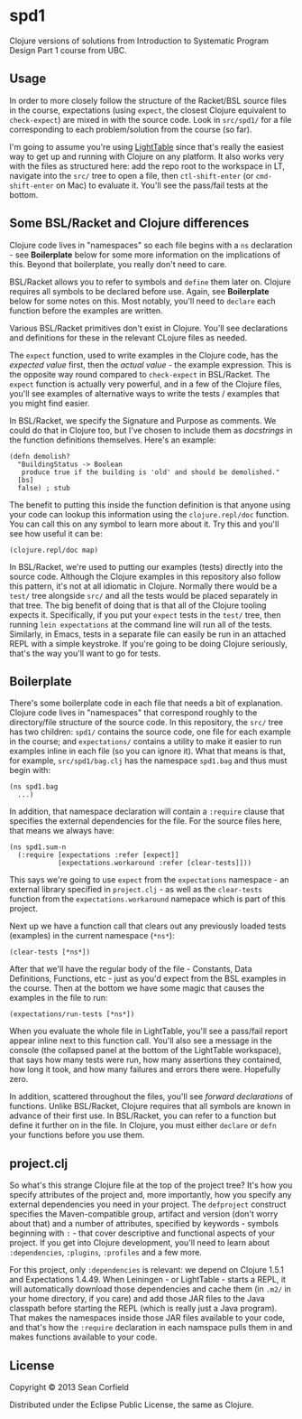 # spd1

Clojure versions of solutions from Introduction to Systematic Program Design Part 1 course from UBC.

## Usage

In order to more closely follow the structure of the Racket/BSL source files in the course, expectations (using `expect`, the closest Clojure equivalent to `check-expect`) are mixed in with the source code.
Look in `src/spd1/` for a file corresponding to each problem/solution from the course (so far).

I'm going to assume you're using [LightTable](http://lighttable.com) since that's really the easiest way to get up and running with Clojure on any platform.
It also works very with the files as structured here: add the repo root to the workspace in LT, navigate into the `src/` tree to open a file, then `ctl-shift-enter` (or `cmd-shift-enter` on Mac) to evaluate it.
You'll see the pass/fail tests at the bottom.

## Some BSL/Racket and Clojure differences

Clojure code lives in "namespaces" so each file begins with a `ns` declaration - see **Boilerplate** below for some more information on the implications
of this. Beyond that boilerplate, you really don't need to care.

BSL/Racket allows you to refer to symbols and `define` them later on. Clojure requires all symbols to be declared before use. Again, see **Boilerplate** below
for some notes on this. Most notably, you'll need to `declare` each function before the examples are written.

Various BSL/Racket primitives don't exist in Clojure. You'll see declarations and definitions for these in the relevant CLojure files as needed.

The `expect` function, used to write examples in the Clojure code, has the *expected value* first, then the *actual value* - the example expression.
This is the opposite way round compared to `check-expect` in BSL/Racket. The `expect` function is actually very powerful, and in a few of the Clojure
files, you'll see examples of alternative ways to write the tests / examples that you might find easier.

In BSL/Racket, we specify the Signature and Purpose as comments. We could do that in Clojure too, but I've chosen to include them as *docstrings*
in the function definitions themselves. Here's an example:

    (defn demolish?
      "BuildingStatus -> Boolean
       produce true if the building is 'old' and should be demolished."
      [bs]
      false) ; stub

The benefit to putting this inside the function definition is that anyone using your code can lookup this information using the `clojure.repl/doc`
function. You can call this on any symbol to learn more about it. Try this and you'll see how useful it can be:

    (clojure.repl/doc map)

In BSL/Racket, we're used to putting our examples (tests) directly into the source code. Although the Clojure examples in this repository also
follow this pattern, it's not at all idiomatic in Clojure. Normally there would be a `test/` tree alongside `src/` and all the tests would be placed
separately in that tree. The big benefit of doing that is that all of the Clojure tooling expects it. Specifically, if you put your `expect` tests
in the `test/` tree, then running `lein expectations` at the command line will run all of the tests. Similarly, in Emacs, tests in a separate file
can easily be run in an attached REPL with a simple keystroke. If you're going to be doing Clojure seriously, that's the way you'll want to go for
tests.

## Boilerplate

There's some boilerplate code in each file that needs a bit of explanation. Clojure code lives in "namespaces" that correspond roughly to the
directory/file structure of the source code. In this repository, the `src/` tree has two children: `spd1/` contains the source code, one file for each
example in the course; and `expectations/` contains a utility to make it easier to run examples inline in each file (so you can ignore it). What
that means is that, for example, `src/spd1/bag.clj` has the namespace `spd1.bag` and thus must begin with:

    (ns spd1.bag
      ...)

In addition, that namespace declaration will contain a `:require` clause that specifies the external dependencies for the file. For the source files
here, that means we always have:

    (ns spd1.sum-n
      (:require [expectations :refer [expect]]
                [expectations.workaround :refer [clear-tests]]))

This says we're going to use `expect` from the `expectations` namespace - an external library specified in `project.clj` - as well as the `clear-tests`
function from the `expectations.workaround` namepace which is part of this project.

Next up we have a function call that clears out any previously loaded tests (examples) in the current namespace (`*ns*`):

    (clear-tests [*ns*])

After that we'll have the regular body of the file - Constants, Data Definitions, Functions, etc - just as you'd expect from the BSL examples in the course.
Then at the bottom we have some magic that causes the examples in the file to run:

    (expectations/run-tests [*ns*])

When you evaluate the whole file in LightTable, you'll see a pass/fail report appear inline next to this function call.
You'll also see a message in the console (the collapsed panel at the bottom of the LightTable workspace), that says how many tests were run,
how many assertions they contained, how long it took, and how many failures and errors there were. Hopefully zero.

In addition, scattered throughout the files, you'll see *forward declarations* of functions. Unlike BSL/Racket, Clojure requires that all symbols are
known in advance of their first use. In BSL/Racket, you can refer to a function but define it further on in the file. In Clojure, you must either
`declare` or `defn` your functions before you use them.

## project.clj

So what's this strange Clojure file at the top of the project tree? It's how you specify attributes of the project and, more importantly, how you
specify any external dependencies you need in your project. The `defproject` construct specifies the Maven-compatible group, artifact and version
(don't worry about that) and a number of attributes, specified by keywords - symbols beginning with `:` - that cover descriptive and functional
aspects of your project. If you get into Clojure development, you'll need to learn about `:dependencies`, `:plugins`, `:profiles` and a few more.

For this project, only `:dependencies` is relevant: we depend on Clojure 1.5.1 and Expectations 1.4.49. When Leiningen - or LightTable - starts a REPL,
it will automatically download those dependencies and cache them (in `.m2/` in your home directory, if you care) and add those JAR files to the Java
classpath before starting the REPL (which is really just a Java program). That makes the namespaces inside those JAR files available to your code,
and that's how the `:require` declaration in each namspace pulls them in and makes functions available to your code.

## License

Copyright © 2013 Sean Corfield

Distributed under the Eclipse Public License, the same as Clojure.
